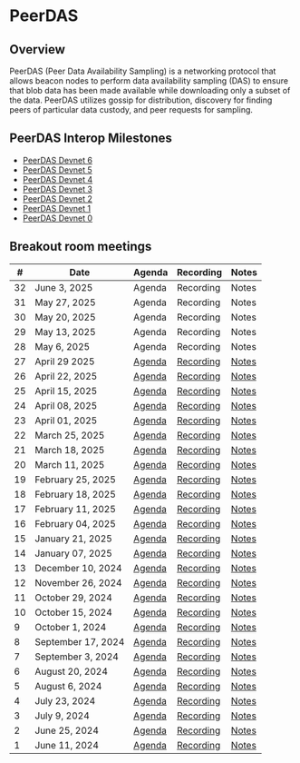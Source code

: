 # PeerDAS

## Overview
PeerDAS (Peer Data Availability Sampling) is a networking protocol that allows beacon nodes to perform data availability sampling (DAS) to ensure that blob data has been made available while downloading only a subset of the data. PeerDAS utilizes gossip for distribution, discovery for finding peers of particular data custody, and peer requests for sampling.

## PeerDAS Interop Milestones
- [PeerDAS Devnet 6](https://notes.ethereum.org/@ethpandaops/peerdas-devnet-6)
- [PeerDAS Devnet 5](https://notes.ethereum.org/@ethpandaops/peerdas-devnet-5)
- [PeerDAS Devnet 4](https://notes.ethereum.org/@ethpandaops/peerdas-devnet-4)
- [PeerDAS Devnet 3](https://notes.ethereum.org/@ethpandaops/peerdas-devnet-3)
- [PeerDAS Devnet 2](https://notes.ethereum.org/@ethpandaops/peerdas-devnet-2)
- [PeerDAS Devnet 1](https://notes.ethereum.org/@ethpandaops/peerdas-devnet-1)
- [PeerDAS Devnet 0](https://notes.ethereum.org/@ethpandaops/peerdas-devnet-0)

## Breakout room meetings

| # | Date | Agenda | Recording | Notes |
| -- | --| -- | -- | -- |
| 32 | June 3, 2025 | Agenda | Recording | Notes |
| 31 | May 27, 2025 | Agenda | Recording | Notes |
| 30 | May 20, 2025 | Agenda | Recording | Notes |
| 29 | May 13, 2025 | Agenda | Recording | Notes |
| 28 | May 6, 2025 | Agenda | Recording | Notes |
| 27 | April 29 2025 | [Agenda](https://github.com/ethereum/pm/issues/1505) | [Recording](https://youtu.be/KoTEe7i3LSo?feature=shared) | [Notes](https://github.com/ethereum/pm/blob/master/Breakout-Room-Meetings/PeerDAS/Meeting%2027.md) |
| 26 | April 22, 2025 | [Agenda](https://github.com/ethereum/pm/issues/1491) | [Recording](https://youtu.be/mbbCjiCIXuQ?feature=shared) | [Notes](https://github.com/ethereum/pm/blob/master/Breakout-Room-Meetings/PeerDAS/Meeting%2026.md) |
| 25 | April 15, 2025 | [Agenda](https://github.com/ethereum/pm/issues/1441) | [Recording](https://youtu.be/D0WRpEbqLVU?feature=shared) | [Notes](https://github.com/ethereum/pm/blob/master/Breakout-Room-Meetings/PeerDAS/Meeting%2025.md) |
| 24 | April 08, 2025| [Agenda](https://github.com/ethereum/pm/issues/1425) | [Recording](https://www.youtube.com/watch?v=ZzPAW-0xsa8) | [Notes](https://github.com/ethereum/pm/blob/master/Breakout-Room-Meetings/PeerDAS/Meeting%2024.md) |
| 23 | April 01, 2025| [Agenda](https://github.com/ethereum/pm/issues/1415) | [Recording](https://youtu.be/RdzhIoZprl0) | [Notes](https://github.com/ethereum/pm/blob/master/Breakout-Room-Meetings/PeerDAS/Meeting%2023.md) |
| 22 | March 25, 2025| [Agenda](https://github.com/ethereum/pm/issues/1401) | [Recording](https://youtu.be/HZVGsR2ZcvQ) | [Notes](https://github.com/ethereum/pm/blob/master/Breakout-Room-Meetings/PeerDAS/Meeting%2022.md) |
| 21 | March 18, 2025| [Agenda](https://github.com/ethereum/pm/issues/1364) | [Recording](https://youtu.be/y_oEIrw_AaA) | [Notes](https://github.com/ethereum/pm/blob/master/Breakout-Room-Meetings/PeerDAS/Meeting%2021.md) |
| 20 | March 11, 2025| [Agenda](https://github.com/ethereum/pm/issues/1326) | [Recording](https://youtu.be/KUJdoDPado8) | [Notes](https://github.com/ethereum/pm/blob/master/Breakout-Room-Meetings/PeerDAS/Meeting%2020.md) |
| 19 | February 25, 2025| [Agenda](https://github.com/ethereum/pm/issues/1303) | [Recording](https://youtu.be/NGgQuRoiHNo) | [Notes](https://github.com/ethereum/pm/blob/master/Breakout-Room-Meetings/PeerDAS/Meeting%2019.md) |
| 18 | February 18, 2025| [Agenda](https://github.com/ethereum/pm/issues/1295) | [Recording](https://youtu.be/mzK83JuvbAA) | [Notes](https://github.com/ethereum/pm/blob/master/Breakout-Room-Meetings/PeerDAS/Meeting%2018.md) |
| 17 | February 11, 2025| [Agenda](https://github.com/ethereum/pm/issues/1284) | [Recording](https://youtu.be/Hd3rs1OEXGg) | [Notes](https://github.com/ethereum/pm/blob/master/Breakout-Room-Meetings/PeerDAS/Meeting%2017.md) |
| 16 | February 04, 2025| [Agenda](https://github.com/ethereum/pm/issues/1259) | [Recording](https://youtu.be/Y1tWb1EUATY) | [Notes](https://github.com/ethereum/pm/blob/master/Breakout-Room-Meetings/PeerDAS/Meeting%2016.md) |
| 15 | January 21, 2025| [Agenda](https://github.com/ethereum/pm/issues/1240) | [Recording](https://youtu.be/wwqqmvQJx2E) | [Notes](https://github.com/ethereum/pm/blob/master/Breakout-Room-Meetings/PeerDAS/Meeting%2015.md) |
|14| January 07, 2025 | [Agenda](https://github.com/ethereum/pm/issues/1236) | [Recording](https://youtu.be/0QfCxSbhRk8) | [Notes](https://github.com/ethereum/pm/blob/master/Breakout-Room-Meetings/PeerDAS/Meeting%2014.md)|
|13| December 10, 2024 | [Agenda](https://github.com/ethereum/pm/issues/1202) | [Recording](https://youtu.be/Wj8OywbCMtk) | [Notes](https://github.com/ethereum/pm/blob/master/Breakout-Room-Meetings/PeerDAS/Meeting%2013.md)|
|12| November 26, 2024 | [Agenda](https://github.com/ethereum/pm/issues/1193) | [Recording](https://youtu.be/vVACJNHA3tY) | [Notes](https://github.com/ethereum/pm/blob/master/Breakout-Room-Meetings/PeerDAS/Meeting%2012.md)|
|11| October 29, 2024 | [Agenda](https://github.com/ethereum/pm/issues/1183) | [Recording](https://youtu.be/QBNPQhDYgcY) | [Notes](https://github.com/ethereum/pm/blob/master/Breakout-Room-Meetings/PeerDAS/Meeting%2011.md)|
|10| October 15, 2024 | [Agenda](https://github.com/ethereum/pm/issues/1179) | [Recording](https://youtu.be/o2hpnJBjSyw) | [Notes](https://github.com/ethereum/pm/blob/master/Breakout-Room-Meetings/PeerDAS/Meeting%2010.md)|
|9| October 1, 2024 | [Agenda](https://github.com/ethereum/pm/issues/1155) | [Recording](https://youtu.be/v5BWEX4FYnw) | [Notes](https://github.com/ethereum/pm/blob/master/Breakout-Room-Meetings/PeerDAS/Meeting%2009.md)|
|8| September 17, 2024 | [Agenda](https://github.com/ethereum/pm/issues/1145) | [Recording](https://youtu.be/UYUJCbDf6po) | [Notes](https://github.com/ethereum/pm/blob/master/Breakout-Room-Meetings/PeerDAS/Meeting%2008.md)|
|7| September 3, 2024 | [Agenda](https://github.com/ethereum/pm/issues/1139) | [Recording](https://youtu.be/3UaTXEM1J_w) | [Notes](https://github.com/ethereum/pm/blob/master/Breakout-Room-Meetings/PeerDAS/Meeting%2007.md)|
|6| August 20, 2024 | [Agenda](https://github.com/ethereum/pm/issues/1136) | [Recording](https://youtu.be/szACus93VNU) | [Notes](https://github.com/ethereum/pm/blob/master/Breakout-Room-Meetings/PeerDAS/Meeting%2006.md)|
|5| August 6, 2024 | [Agenda](https://github.com/ethereum/pm/issues/1114) | [Recording](https://www.youtube.com/scOJSLiMFy4) | [Notes](https://github.com/ethereum/pm/blob/master/Breakout-Room-Meetings/PeerDAS/Meeting%2005.md)|
|4| July 23, 2024 | [Agenda](https://github.com/ethereum/pm/issues/1103) | [Recording](https://youtu.be/Rqd_DuPQMvg) | [Notes](https://github.com/ethereum/pm/blob/master/Breakout-Room-Meetings/PeerDAS/Meeting%2004.md)|
|3| July 9, 2024 | [Agenda](https://github.com/ethereum/pm/issues/1093) | [Recording](https://www.youtube.com/kr356fArKbI) | [Notes](https://github.com/ethereum/pm/blob/master/Breakout-Room-Meetings/PeerDAS/Meeting%2003.md)|
|2| June 25, 2024 | [Agenda](https://github.com/ethereum/pm/issues/1070) | [Recording](https://www.youtube.com/5U79hZOH4Uw) | [Notes](https://github.com/ethereum/pm/blob/master/Breakout-Room-Meetings/PeerDAS/Meeting%2002.md) |
|1| June 11, 2024 | [Agenda](https://github.com/ethereum/pm/issues/1059) | [Recording](https://youtu.be/P86Dr9ABGeg) | [Notes](https://github.com/ethereum/pm/blob/master/Breakout-Room-Meetings/PeerDAS/Meeting%2001.md) |
